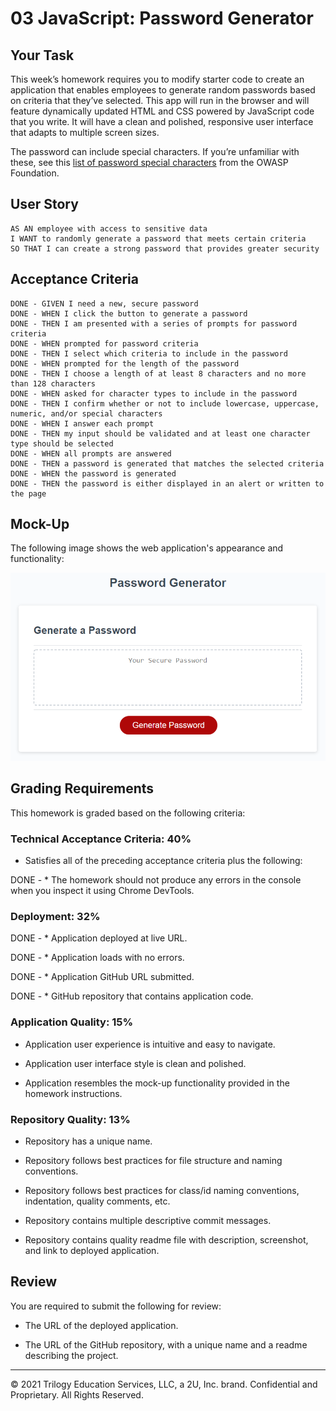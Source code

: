 # 03 JavaScript: Password Generator

## Your Task

This week’s homework requires you to modify starter code to create an application that enables employees to generate random passwords based on criteria that they’ve selected. This app will run in the browser and will feature dynamically updated HTML and CSS powered by JavaScript code that you write. It will have a clean and polished, responsive user interface that adapts to multiple screen sizes.

The password can include special characters. If you’re unfamiliar with these, see this [list of password special characters](https://www.owasp.org/index.php/Password_special_characters) from the OWASP Foundation.

## User Story

```
AS AN employee with access to sensitive data
I WANT to randomly generate a password that meets certain criteria
SO THAT I can create a strong password that provides greater security
```

## Acceptance Criteria

```
DONE - GIVEN I need a new, secure password
DONE - WHEN I click the button to generate a password
DONE - THEN I am presented with a series of prompts for password criteria
DONE - WHEN prompted for password criteria
DONE - THEN I select which criteria to include in the password
DONE - WHEN prompted for the length of the password
DONE - THEN I choose a length of at least 8 characters and no more than 128 characters
DONE - WHEN asked for character types to include in the password
DONE - THEN I confirm whether or not to include lowercase, uppercase, numeric, and/or special characters
DONE - WHEN I answer each prompt
DONE - THEN my input should be validated and at least one character type should be selected
DONE - WHEN all prompts are answered
DONE - THEN a password is generated that matches the selected criteria
DONE - WHEN the password is generated
DONE - THEN the password is either displayed in an alert or written to the page
```

## Mock-Up

The following image shows the web application's appearance and functionality:

![The Password Generator application displays a red button to "Generate Password".](./Assets/03-javascript-homework-demo.png)

## Grading Requirements

This homework is graded based on the following criteria: 

### Technical Acceptance Criteria: 40%

* Satisfies all of the preceding acceptance criteria plus the following:

DONE -   * The homework should not produce any errors in the console when you inspect it using Chrome DevTools.

### Deployment: 32%

DONE - * Application deployed at live URL.

DONE - * Application loads with no errors.

DONE - * Application GitHub URL submitted.

DONE - * GitHub repository that contains application code.

### Application Quality: 15%

* Application user experience is intuitive and easy to navigate.

* Application user interface style is clean and polished.

* Application resembles the mock-up functionality provided in the homework instructions.

### Repository Quality: 13%

* Repository has a unique name.

* Repository follows best practices for file structure and naming conventions.

* Repository follows best practices for class/id naming conventions, indentation, quality comments, etc.

* Repository contains multiple descriptive commit messages.

* Repository contains quality readme file with description, screenshot, and link to deployed application.

## Review

You are required to submit the following for review:

* The URL of the deployed application.

* The URL of the GitHub repository, with a unique name and a readme describing the project.

- - -
© 2021 Trilogy Education Services, LLC, a 2U, Inc. brand. Confidential and Proprietary. All Rights Reserved.
